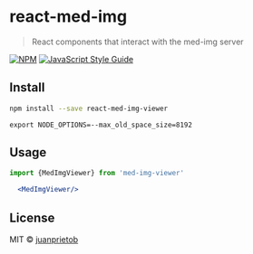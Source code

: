 # react-med-img

> React components that interact with the med-img server

[![NPM](https://img.shields.io/npm/v/react-med-img-viewer.svg)](https://www.npmjs.com/package/react-med-img-viewer) [![JavaScript Style Guide](https://img.shields.io/badge/code_style-standard-brightgreen.svg)](https://standardjs.com)

## Install

```bash
npm install --save react-med-img-viewer
```

```
export NODE_OPTIONS=--max_old_space_size=8192
```

## Usage

```jsx
import {MedImgViewer} from 'med-img-viewer'

```

```jsx
  <MedImgViewer/>
```

## License

MIT © [juanprietob](https://github.com/juanprietob)
